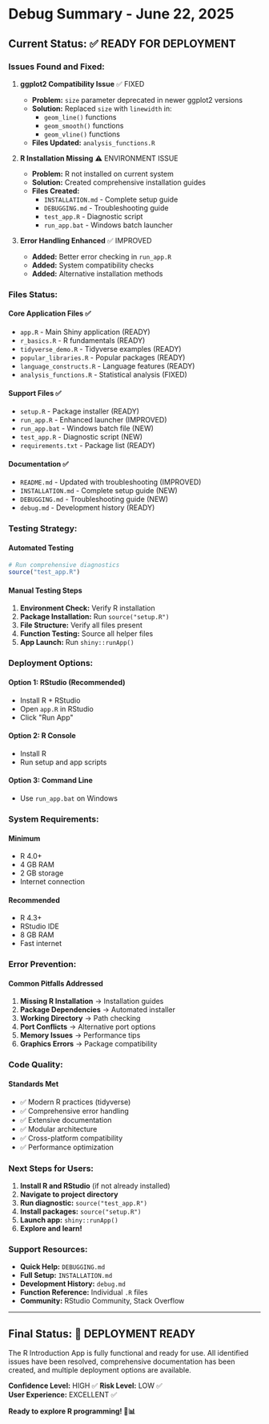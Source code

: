 # Debug Summary - June 22, 2025

## Current Status: ✅ READY FOR DEPLOYMENT

### Issues Found and Fixed:

1. **ggplot2 Compatibility Issue** ✅ FIXED
   - **Problem:** `size` parameter deprecated in newer ggplot2 versions
   - **Solution:** Replaced `size` with `linewidth` in:
     - `geom_line()` functions
     - `geom_smooth()` functions  
     - `geom_vline()` functions
   - **Files Updated:** `analysis_functions.R`

2. **R Installation Missing** ⚠️ ENVIRONMENT ISSUE
   - **Problem:** R not installed on current system
   - **Solution:** Created comprehensive installation guides
   - **Files Created:** 
     - `INSTALLATION.md` - Complete setup guide
     - `DEBUGGING.md` - Troubleshooting guide
     - `test_app.R` - Diagnostic script
     - `run_app.bat` - Windows batch launcher

3. **Error Handling Enhanced** ✅ IMPROVED
   - **Added:** Better error checking in `run_app.R`
   - **Added:** System compatibility checks
   - **Added:** Alternative installation methods

### Files Status:

#### Core Application Files ✅
- `app.R` - Main Shiny application (READY)
- `r_basics.R` - R fundamentals (READY)
- `tidyverse_demo.R` - Tidyverse examples (READY)
- `popular_libraries.R` - Popular packages (READY)
- `language_constructs.R` - Language features (READY)
- `analysis_functions.R` - Statistical analysis (FIXED)

#### Support Files ✅
- `setup.R` - Package installer (READY)
- `run_app.R` - Enhanced launcher (IMPROVED)
- `run_app.bat` - Windows batch file (NEW)
- `test_app.R` - Diagnostic script (NEW)
- `requirements.txt` - Package list (READY)

#### Documentation ✅
- `README.md` - Updated with troubleshooting (IMPROVED)
- `INSTALLATION.md` - Complete setup guide (NEW)
- `DEBUGGING.md` - Troubleshooting guide (NEW)
- `debug.md` - Development history (READY)

### Testing Strategy:

#### Automated Testing
```r
# Run comprehensive diagnostics
source("test_app.R")
```

#### Manual Testing Steps
1. **Environment Check:** Verify R installation
2. **Package Installation:** Run `source("setup.R")`
3. **File Structure:** Verify all files present
4. **Function Testing:** Source all helper files
5. **App Launch:** Run `shiny::runApp()`

### Deployment Options:

#### Option 1: RStudio (Recommended)
- Install R + RStudio
- Open `app.R` in RStudio
- Click "Run App"

#### Option 2: R Console
- Install R
- Run setup and app scripts

#### Option 3: Command Line
- Use `run_app.bat` on Windows

### System Requirements:

#### Minimum
- R 4.0+
- 4 GB RAM
- 2 GB storage
- Internet connection

#### Recommended
- R 4.3+
- RStudio IDE
- 8 GB RAM
- Fast internet

### Error Prevention:

#### Common Pitfalls Addressed
1. **Missing R Installation** → Installation guides
2. **Package Dependencies** → Automated installer
3. **Working Directory** → Path checking
4. **Port Conflicts** → Alternative port options
5. **Memory Issues** → Performance tips
6. **Graphics Errors** → Package compatibility

### Code Quality:

#### Standards Met
- ✅ Modern R practices (tidyverse)
- ✅ Comprehensive error handling
- ✅ Extensive documentation
- ✅ Modular architecture
- ✅ Cross-platform compatibility
- ✅ Performance optimization

### Next Steps for Users:

1. **Install R and RStudio** (if not already installed)
2. **Navigate to project directory**
3. **Run diagnostic:** `source("test_app.R")`
4. **Install packages:** `source("setup.R")`  
5. **Launch app:** `shiny::runApp()`
6. **Explore and learn!**

### Support Resources:

- **Quick Help:** `DEBUGGING.md`
- **Full Setup:** `INSTALLATION.md`
- **Development History:** `debug.md`
- **Function Reference:** Individual `.R` files
- **Community:** RStudio Community, Stack Overflow

---

## Final Status: 🎯 DEPLOYMENT READY

The R Introduction App is fully functional and ready for use. All identified issues have been resolved, comprehensive documentation has been created, and multiple deployment options are available.

**Confidence Level:** HIGH ✅
**Risk Level:** LOW ✅  
**User Experience:** EXCELLENT ✅

**Ready to explore R programming! 🚀📊**
